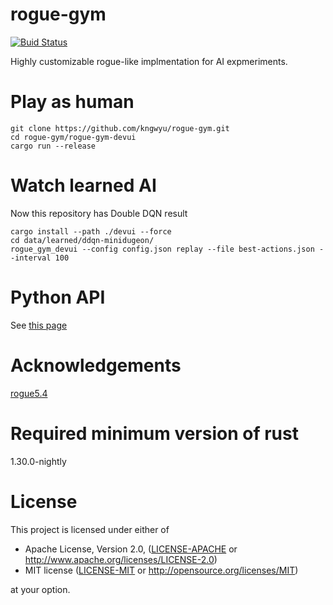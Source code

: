 # rogue-gym
[![Buid Status](https://travis-ci.org/kngwyu/rogue-gym.svg?branch=master)](https://travis-ci.org/kngwyu/rogue-gym)

Highly customizable rogue-like implmentation for AI expmeriments.

# Play as human

```
git clone https://github.com/kngwyu/rogue-gym.git
cd rogue-gym/rogue-gym-devui
cargo run --release
```

# Watch learned AI
Now this repository has Double DQN result
```
cargo install --path ./devui --force
cd data/learned/ddqn-minidugeon/
rogue_gym_devui --config config.json replay --file best-actions.json --interval 100
```

# Python API

See [this page](./python/README.md)

# Acknowledgements
[rogue5.4](https://github.com/kngwyu/rogue5.4.4)

# Required minimum version of rust
1.30.0-nightly

# License

This project is licensed under either of

 * Apache License, Version 2.0, ([LICENSE-APACHE](LICENSE-APACHE) or
   http://www.apache.org/licenses/LICENSE-2.0)
 * MIT license ([LICENSE-MIT](LICENSE-MIT) or
   http://opensource.org/licenses/MIT)

at your option.
